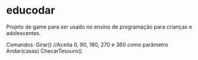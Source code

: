 # educodar
Projeto de game para ser usado no ensino de programação para crianças e adolescentes.

Comandos:
Girar() //Aceita 0, 90, 180, 270 e 360 como parâmetro
Andar(casas)
ChecarTesouro()
